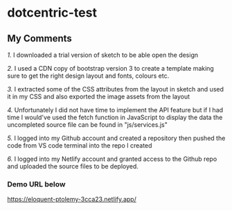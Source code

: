# dotcentric-test


## My Comments

*1.* I downloaded a trial version of sketch to be able open the design

*2.* I used a CDN copy of bootstrap version 3 to create a template making sure to get the right design layout and fonts, colours etc.

*3.* I extracted some of the CSS attributes from the layout in sketch and used it in my CSS and also exported the image assets from the layout 

*4.* Unfortunately I did not have time to implement the API feature but if I had time I would've used the fetch function in JavaScript to display the data the uncompleted source file can be found in "js/services.js"

*5.* I logged into my Github account and created a repository then pushed the code from VS code terminal into the repo I created

*6.* I logged into my Netlify account and granted access to the Github repo and uploaded the source files to be deployed.

### Demo URL below

https://eloquent-ptolemy-3cca23.netlify.app/
